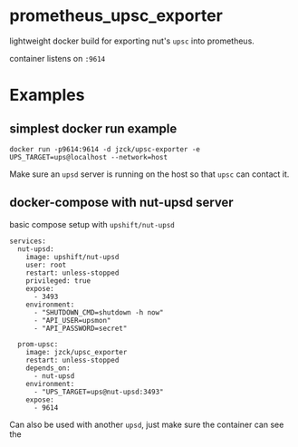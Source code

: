 # prometheus_upsc_exporter

lightweight docker build for exporting nut's `upsc` into prometheus.

container listens on `:9614`

# Examples

## simplest docker run example

`docker run -p9614:9614 -d jzck/upsc-exporter -e UPS_TARGET=ups@localhost --network=host`

Make sure an `upsd` server is running on the host so that `upsc` can contact it.

## docker-compose with nut-upsd server

basic compose setup with `upshift/nut-upsd`

```
services:
  nut-upsd:
    image: upshift/nut-upsd
    user: root
    restart: unless-stopped
    privileged: true
    expose:
      - 3493
    environment:
      - "SHUTDOWN_CMD=shutdown -h now"
      - "API_USER=upsmon"
      - "API_PASSWORD=secret"

  prom-upsc:
    image: jzck/upsc_exporter
    restart: unless-stopped
    depends_on:
      - nut-upsd
    environment:
      - "UPS_TARGET=ups@nut-upsd:3493"
    expose:
      - 9614
```

Can also be used with another `upsd`, just make sure the container can see the
